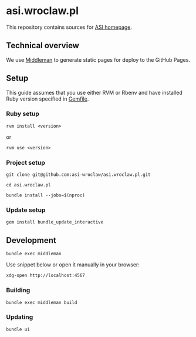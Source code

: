 # asi.wroclaw.pl

This repository contains sources for [ASI homepage](https://asi.wroclaw.pl).

## Technical overview

We use [Middleman](https://middlemanapp.com/) to generate static pages for deploy to the GitHub Pages.

## Setup

This guide assumes that you use either RVM or Rbenv and have installed Ruby version specified in [Gemfile](./Gemfile).

### Ruby setup

```
rvm install <version>
```

or

```
rvm use <version>
```

### Project setup

```
git clone git@github.com:asi-wroclaw/asi.wroclaw.pl.git
```

```
cd asi.wroclaw.pl
```

```
bundle install --jobs=$(nproc)
```

### Update setup

```
gem install bundle_update_interactive
```

## Development

```
bundle exec middleman
```

Use snippet below or open it manually in your browser:
```
xdg-open http://localhost:4567
```


### Building

```
bundle exec middleman build
```

### Updating

```
bundle ui
```
